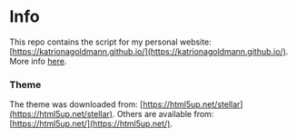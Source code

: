 # Info

This repo contains the script for my personal website: [https://katrionagoldmann.github.io/](https://katrionagoldmann.github.io/). More info [here](https://pages.github.com/). 


### Theme
The theme was downloaded from: [https://html5up.net/stellar](https://html5up.net/stellar). 
Others are available from: [https://html5up.net/](https://html5up.net/). 